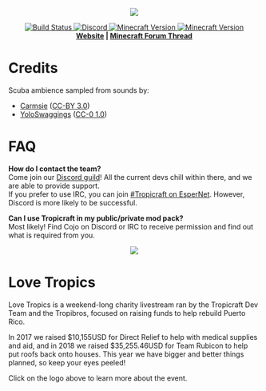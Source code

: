 <p align="center">
  <img src="https://files.tropicraft.net/logo.png">
</p>
<p align="center">
  <a href="https://travis-ci.org/Tropicraft/Tropicraft">
      <img src="https://img.shields.io/travis/Tropicraft/Tropicraft/master.svg?style=flat-square" alt="Build Status">
  </a>
  <a href="https://discord.gg/Q24TRnx">
      <img src="https://img.shields.io/discord/285234569375121409.svg?colorB=7289DA&label=Discord&style=flat-square" alt="Discord">
  </a>
  <a href="https://minecraft.curseforge.com/projects/tropicraft">
      <img src="http://cf.way2muchnoise.eu/versions/For%20MC_tropicraft_latest.svg" alt="Minecraft Version">
      <img src="http://cf.way2muchnoise.eu/short_tropicraft.svg" alt="Minecraft Version">
  </a>
  <br>
  <strong><a href="https://tropicraft.net/">Website</a> | <a href="https://www.minecraftforum.net/topic/533512">Minecraft Forum Thread</a> </strong>
</p>   
   
      
<!-- I apologize for the HTML but it looks so pretty :) -->

Credits
=======

Scuba ambience sampled from sounds by:

- [Carmsie](https://freesound.org/people/carmsie/) ([CC-BY 3.0](https://creativecommons.org/licenses/by/3.0/))
- [YoloSwaggings](https://freesound.org/people/YoloSwaggings/) ([CC-0 1.0](https://creativecommons.org/publicdomain/zero/1.0/))

FAQ
===
**How do I contact the team?**   
Come join our [Discord guild](https://discord.gg/Q24TRnx)! All the current devs chill within there, and we are able to provide support.   
If you prefer to use IRC, you can join [#Tropicraft on EsperNet](https://webchat.esper.net/?nick=Tropi....&channels=tropicraft). However, Discord is more likely to be successful.   

**Can I use Tropicraft in my public/private mod pack?**   
Most likely! Find Cojo on Discord or IRC to receive permission and find out what is required from you.
   
   
   
<p align="center">
  <a href="https://lovetropics.com/">
  <img src="https://tropicraft.net/LoveTropics.png">
  </a>
</p>

Love Tropics
===
Love Tropics is a weekend-long charity livestream ran by the Tropicraft Dev Team and the Tropibros, focused on raising funds to help rebuild Puerto Rico.

In 2017 we raised $10,155USD for Direct Relief to help with medical supplies and aid, and in 2018 we raised $35,255.46USD for Team Rubicon to help put roofs back onto houses. This year we have bigger and better things planned, so keep your eyes peeled!

Click on the logo above to learn more about the event.
